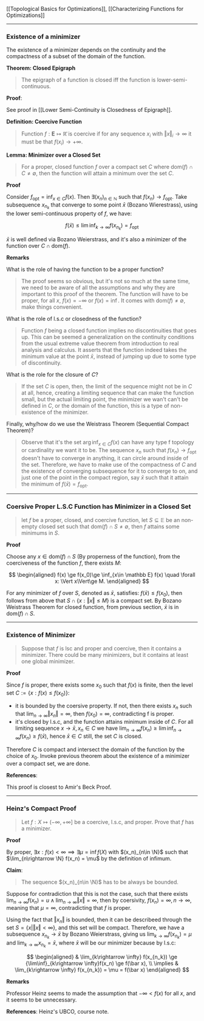 [[Topological Basics for Optimizations]],
[[Characterizing Functions for Optimizations]]

---
### **Existence of a minimizer**

The existence of a minimizer depends on the continuity and the compactness of a subset of the domain of the function. 

**Theorem: Closed Epigraph**

> The epigraph of a function is closed iff the function is lower-semi-continuous. 

**Proof**:

See proof in [[Lower Semi-Continuity is Closedness of Epigraph]]. 


**Definition: Coercive Function**

> Function $f:\mathbf{E}\mapsto \mathbb{\bar{R}}$ is coercive if for any sequence $x_i$ with $\Vert x\Vert_i\rightarrow \infty$ it must be that $f(x_i)\rightarrow + \infty$. 

**Lemma: Minimizer over a Closed Set**

> For a proper, closed function $f$ over a compact set $C$ where $\text{dom}(f)\cap C\neq \emptyset$, then the function will attain a minimum over the set $C$. 

**Proof**

Consider $f_{\text{opt}} = \inf_{x\in C}f(x)$. Then $\exists (x_n)_{n\in \mathbb N}$ such that $f(x_n)\rightarrow f_{\text{opt}}$. Take subsequence $x_{n_k}$ that converge to some point $\bar x$ (Bozano Wierestrass), using the lower semi-continuous property of $f$, we have: 

$$
    f(\bar x) \le \lim\inf_{k\rightarrow \infty} f(x_{n_k}) = f_{\text{opt}}
$$

$\bar x$ is well defined via Bozano Weierstrass, and it's also a minimizer of the function over $C\cap \text{dom}(f)$. 

**Remarks**

What is the role of having the function to be a proper function? 

> The proof seems so obvious, but it's not so much at the same time, we need to be aware of all the assumptions and why they are important to this proof of the theorem. The function will have to be proper, for all $x$, $f(x) = -\infty$ or $f(x) = \inf$. It comes with $\text{dom}(f)\neq \emptyset$, make things convenient. 

What is the role of l.s.c or closedness of the function?

> Function $f$ being a closed function implies no discontinuities that goes up. This can be seemed a generalization on the continuity conditions from the usual extreme value theorem from introduction to real analysis and calculus. It asserts that the function indeed takes the minimum value at the point $\bar x$, instead of jumping up due to some type of discontinuity. 

What is the role for the closure of $C$? 
> If the set $C$ is open, then, the limit of the sequence might not be in $C$ at all, hence, creating a limiting sequence that can make the function small, but the actual limiting point, the minimizer we wan't can't be defined in $C$, or the domain of the function, this is a type of non-existence of the minimizer. 

Finally, why/how do we use the Weistrass Theorem (Sequential Compact Theorem)?

> Observe that it's the set $\arg\inf_{x\in C}f(x)$ can have any type f topology or cardinality we want it to be. The sequence $x_n$ such that $f(x_n) \rightarrow f_{\text{opt}}$ doesn't have to converge in anything, it can circle around inside of the set. Therefore, we have to make use of the compactness of $C$ and the existence of converging subsequence for it to converge to on, and just one of the point in the compact region, say $\bar x$ such that it attain the minimum of $f(\bar x) = f_{\text{opt}}$. 

---
### **Coersive Proper L.S.C Function has Minimizer in a Closed Set**

> let $f$ be a proper, closed, and coercive function, let $S\subseteq \mathbb E$ be an non-empty closed set such that $\text{dom}(f)\cap S \neq \emptyset$, then $f$ attains some minimums in $S$. 

**Proof**

Choose any $x\in \text{dom}(f)\cap S$ (By properness of the function), from the coerciveness of the function $f$, there exists $M$: 

$$
\begin{aligned}
    f(x) \ge f(x_0)\ge \inf_{x\in \mathbb E} f(x) \quad \forall x: \Vert x\Vert\ge M. 
\end{aligned}
$$

For any minimizer of $f$ over $S$, denoted as $\bar x$, satisfies: $f(\bar x)\le f(x_0)$, then follows from above that $S\cap \{x: \Vert x\Vert\le M\}$ is a compact set. By Bozano Weistrass Theorem for closed function, from previous section, $\bar x$ is in $\text{dom}(f)\cap S$.


---
### **Existence of Minimizer**

> Suppose that $f$ is lsc and proper and coercive, then it contains a minimizer. There could be many minimizers, but it contains at least one global minimizer. 

**Proof**

Since $f$ is proper, there exists some $x_0$ such that $f(x)$ is finite, then the level set $C := \{x: f(x) \le f(x_0)\}$: 
- it is bounded by the coersive property. If not, then there exists $x_n$ such that $\lim_{n\rightarrow \infty} \Vert x_n\Vert = \infty$, then $f(x_0)=\infty$, contradicting f is proper. 
- it's closed by l.s.c, and the function attains minimum inside of $C$. For all limiting sequence $x\rightarrow \bar x, x_n\in C$ we have $\lim_{n\rightarrow \infty} f(x_n) \ge \lim\inf_{n\rightarrow \infty} f(x_n)\ge f(\bar x)$, hence $\bar x \in C$ still, the set $C$ is closed. 

Therefore $C$ is compact and intersect the domain of the function by the choice of $x_0$. Invoke previous theorem about the existence of a minimizer over a compact set, we are done. 


**References**: 

This proof is closest to Amir's Beck Proof. 

---
### **Heinz's Compact Proof**

> Let $f:X\mapsto (-\infty, + \infty]$ be a coercive, l.s.c, and proper. Prove that $f$ has a minimizer. 

**Proof**

By proper, $\exists x: f(x) < \infty \implies \exists \mu =\inf f(X)$ with $(x_n)_{n\in \N}$ such that $\lim_{n\rightarrow \N} f(x_n) = \mu$ by the definition of infimum.  

**Claim**: 
> The sequence $(x_n)_{n\in \N}$ has to be always be bounded. 

Suppose for contradiction that this is not the case, such that there exists $\lim_{n\rightarrow \infty}f(x_n) = u \wedge \lim_{n\rightarrow \infty}\Vert x\Vert = \infty$, then by coersivity, $f(x_n) = \infty, n \rightarrow \infty$, meaning that $\mu = \infty$, contradicting that $f$ is proper. 

Using the fact that $\Vert x_n\Vert$ is bounded, then it can be describeed through the set $S = \{x| \Vert x\Vert < \infty\}$, and this set will be compact. Therefore, we have a subsequence $x_{n_k} \rightarrow \bar x$ by Bozano Weierstrass, giving us $\lim_{k\rightarrow \infty}f(x_{n_k}) = \mu$ and $\lim_{k\rightarrow \infty} x_{n_k} = \bar x$, where $\bar x$ will be our minimizer because by l.s.c: 

$$
\begin{aligned}
    & \lim_{k\rightarrow \infty} 
        f(x_{n_k}) \ge {\lim\inf}_{k\rightarrow \infty}f(x_n) \ge f(\bar x), 
        \\
    \implies &
    \lim_{k\rightarrow \infty} f(x_{n_k}) = \mu = f(\bar x)
\end{aligned}
$$

**Remarks**

Professor Heinz seems to made the assumption that $-\infty < f(x)$ for all $x$, and it seems to be unnecessary. 

**References**: Heinz's UBCO, course note. 

